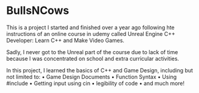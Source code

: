 # BullsNCows
This is a project I started and finished over a year ago following hte instructions of an online course in udemy called Unreal 
Engine C++ Developer: Learn C++ and Make Video Games. 


Sadly, I never got to the Unreal part of the course due to lack of time because I was concentrated on school and extra curricular 
activities.

In this project, I learned the basics of C++ and Game Design, including but not limited to:
• Game Design Documents
• Function Syntax 
• Using #include 
• Getting input using cin
• legibility of code
• and much more!
